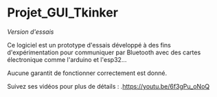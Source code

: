 # Projet_GUI_Tkinker

*Version d'essais*

Ce logiciel est un prototype d'essais développé à des fins d'expérimentation pour communiquer par Bluetooth avec des cartes électronique comme l'arduino et l'esp32...

Aucune garantit de fonctionner correctement est donné.  

Suivez ses vidéos pour plus de détails :
.https://youtu.be/6f3gPu_oNoQ
